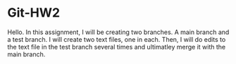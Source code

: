 # Git-HW2

Hello. In this assignment, I will be creating two branches. A main branch and a test branch. I will create two text files, one in each. Then, I will do edits to the 
text file in the test branch several times and ultimatley merge it with the main branch.
